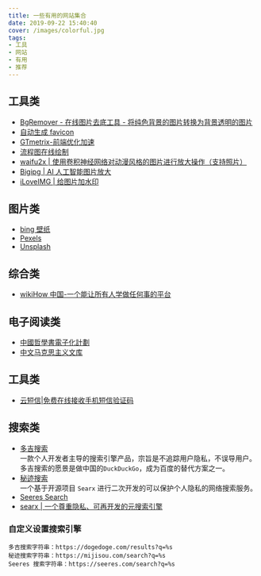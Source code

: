 ```yaml
---
title: 一些有用的网站集合
date: 2019-09-22 15:40:40
cover: /images/colorful.jpg
tags:
- 工具
- 网站
- 有用
- 推荐
---
```

## 工具类
- [BgRemover - 在线图片去底工具 - 将纯色背景的图片转换为背景透明的图片](http://www.aigei.com/bgremover/)
- [自动生成 favicon](https://www.favicon-generator.org/)
- [GTmetrix-前端优化加速](https://gtmetrix.com)
- [流程图在线绘制](https://www.draw.io/)
- [waifu2x | 使用卷积神经网络对动漫风格的图片进行放大操作（支持照片）](http://waifu2x.udp.jp/index.zh-CN.html)
- [Bigipg | AI 人工智能图片放大](https://bigjpg.com/)
- [iLoveIMG | 给图片加水印](https://www.iloveimg.com/zh-cn/watermark-image)

## 图片类
- [bing 壁纸](https://bing.ioliu.cn/)
- [Pexels](https://www.pexels.com/)
- [Unsplash](https://unsplash.com/)

## 综合类
- [wikiHow 中国-一个能让所有人学做任何事的平台](https://zh.wikihow.com/)

## 电子阅读类
- [中國哲學書電子化計劃](https://ctext.org/zh)  
- [中文马克思主义文库](https://www.marxists.org/chinese/index.html)  

## 工具类
- [云短信|免费在线接收手机短信验证码](https://yunduanxin.net/)

## 搜索类

- [多吉搜索](https://dogedoge.com)  
    一款个人开发者主导的搜索引擎产品，宗旨是不追踪用户隐私，不误导用户。多吉搜索的愿景是做中国的`DuckDuckGo`，成为百度的替代方案之一。
- [秘迹搜索](https://mijisou.com/)  
    一个基于开源项目 `Searx` 进行二次开发的可以保护个人隐私的网络搜索服务。
- [Seeres Search](https://seeres.com)   
- [searx | 一个尊重隐私、可再开发的元搜索引擎](https://search.snopyta.org/)   
### 自定义设置搜索引擎
```plain
多吉搜索字符串：https://dogedoge.com/results?q=%s
秘迹搜索字符串：https://mijisou.com/search?q=%s
Seeres 搜索字符串：https://seeres.com/search?q=%s
```